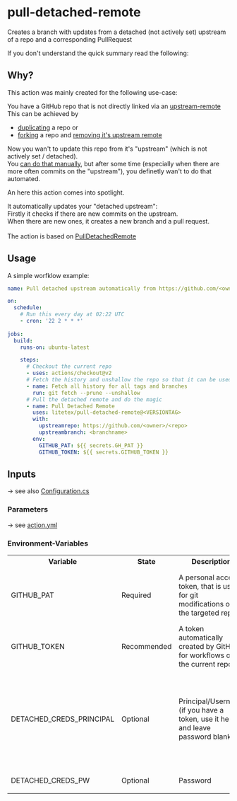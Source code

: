 # pull-detached-remote
Creates a branch with updates from a detached (not actively set) upstream of a repo and a corresponding PullRequest

If you don't understand the quick summary read the following:

## Why?
This action was mainly created for the following use-case:

You have a GitHub repo that is not directly linked via an [upstream-remote](https://docs.github.com/en/github/collaborating-with-issues-and-pull-requests/configuring-a-remote-for-a-fork)
This can be achieved by
* [duplicating](https://docs.github.com/en/github/creating-cloning-and-archiving-repositories/duplicating-a-repository) a repo or
* [forking](https://docs.github.com/en/github/collaborating-with-issues-and-pull-requests/about-forks) a repo and [removing it's upstream remote](https://stackoverflow.com/questions/29326767/unfork-a-github-fork-without-deleting/41486339)

Now you wan't to update this repo from it's "upstream" (which is not actively set / detached). <br/>
You [can do that manually](https://gist.github.com/CristinaSolana/1885435), but after some time (especially when there are more often commits on the "upstream"), you definetly wan't to do that automated.

An here this action comes into spotlight.

It automatically updates your "detached upstream":<br/>
Firstly it checks if there are new commits on the upstream.<br/>
When there are new ones, it creates a new branch and a pull request.
<br/>
<br/>
The action is based on [PullDetachedRemote](https://github.com/litetex/PullDetachedRemote)

## Usage
A simple worfklow example:
```YAML
name: Pull detached upstream automatically from https://github.com/<owner>/<repo>

on:
  schedule:
    # Run this every day at 02:22 UTC
    - cron: '22 2 * * *'
  
jobs:
  build:
    runs-on: ubuntu-latest

    steps:
      # Checkout the current repo
      - uses: actions/checkout@v2
      # Fetch the history and unshallow the repo so that it can be used
      - name: Fetch all history for all tags and branches
        run: git fetch --prune --unshallow
      # Pull the detached remote and do the magic
      - name: Pull Detached Remote
        uses: litetex/pull-detached-remote@<VERSIONTAG>
        with:
          upstreamrepo: https://github.com/<owner>/<repo>
          upstreambranch: <branchname>
        env:
          GITHUB_PAT: ${{ secrets.GH_PAT }}
          GITHUB_TOKEN: ${{ secrets.GITHUB_TOKEN }}
```

## Inputs
→ see also [Configuration.cs](https://github.com/litetex/PullDetachedRemote/blob/develop/PullDetachedRemote/Config/Configuration.cs)
### Parameters
→ see [action.yml](action.yml)
### Environment-Variables
<table>
  <tr>
    <th>Variable</th>
    <th>State</th>
    <th>Description</th>
    <th>Notes</th>
  </tr>
  
  <tr>
    <td>GITHUB_PAT</td>
    <td>Required</td>
    <td>
      A personal access token, that is used for git modifications of the targeted repo
    </td>
    <td>
      This is the fallback if no GITHUB_TOKEN is set<br/>
      <br/>
      Add it to the <a href="https://help.github.com/en/actions/configuring-and-managing-workflows/creating-and-storing-encrypted-secrets#creating-encrypted-secrets-for-a-repository">secrets</a><br/>
      <br/>
      <a href="https://help.github.com/en/github/authenticating-to-github/creating-a-personal-access-token-for-the-command-line">GitHub Documentation</a>
    </td>
  </tr>
  
  <tr>
    <td>GITHUB_TOKEN</td>
    <td>Recommended</td>
    <td>
      A token automatically created by GitHub for workflows on the current repo
    </td>
    <td>
      If not set, the owner of the GITHUB_PAT will be the author of the pull request<br/>
      <br/>
      <a href="https://help.github.com/en/actions/configuring-and-managing-workflows/authenticating-with-the-github_token#about-the-github_token-secret">GitHub Documentation</a>
    </td>
  </tr>
  
  <tr>
    <td>DETACHED_CREDS_PRINCIPAL</td>
    <td>Optional</td>
    <td>
      Principal/Username (if you have a token, use it here and leave password blank)
    </td>
    <td rowspan=2>
      Only required if a repository outside of GitHub has to be authenticated<br/>
      <br/>
      Only used if:<br/>
      <ul>
        <li>upstreamcredmode=AUTO (default)<br/>the upstream-repo is not hosted on GitHub and DETACHED_CREDS_PRINCIPAL is set
        </li>
        <li>upstreamcredmode=CUSTOM</li>
      </ul>
    </td>
  </tr>

  <tr>
    <td>DETACHED_CREDS_PW</td>
    <td>Optional</td>
    <td>
      Password
    </td>
  </tr>
</table>
